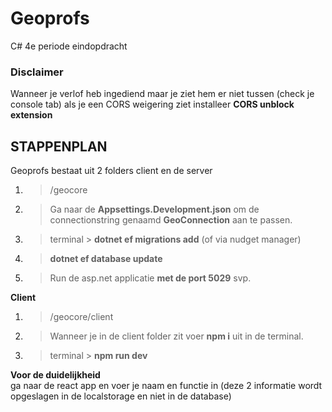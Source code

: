 
# Geoprofs
C# 4e periode eindopdracht

### Disclaimer
Wanneer je verlof heb ingediend maar je ziet hem er niet tussen (check je console tab) als je een CORS weigering ziet installeer **CORS unblock extension**

STAPPENPLAN
-----------
Geoprofs bestaat uit 2 folders client en de server 

1. > /geocore
   
2. > Ga naar de **Appsettings.Development.json** om de connectionstring genaamd **GeoConnection** aan te passen.
3. >  terminal > **dotnet ef migrations add** (of via nudget manager)
4. >  **dotnet ef database update**
5. >  Run de asp.net applicatie **met de port 5029** svp.

**Client**

1. > /geocore/client
2. > Wanneer je in de client folder zit voer **npm i** uit in de terminal.
3. > terminal > **npm run dev**

**Voor de duidelijkheid** <br>
ga naar de react app en voer je naam en functie in (deze 2 informatie wordt opgeslagen in de localstorage en niet in de database)

   
